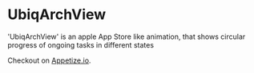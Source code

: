# UbiqArchView
'UbiqArchView' is an apple App Store like animation, that shows circular progress of ongoing tasks in different states

Checkout on [Appetize.io](https://appetize.io/embed/px9jyf50gf6yqdzaxz7n9n2nq8).
